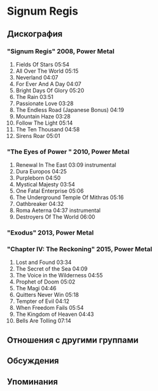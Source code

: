 # Signum Regis



## Дискография

### "Signum Regis" 2008, Power Metal

1.	 Fields Of Stars	05:54	 
2.	 All Over The World	05:15	 
3.	 Neverland	04:07	 
4.	 For Ever And A Day	04:07	 
5.	 Bright Days Of Glory	05:20
6.	 The Rain	03:51	 
7.	 Passionate Love	03:28	 
8.	 The Endless Road (Japanese Bonus)	04:19	 
9.	 Mountain Haze	03:28	 
10.	 Follow The Light	05:14	 
11.	 The Ten Thousand	04:58	 
12.	 Sirens Roar	05:01	

### "The Eyes of Power " 2010, Power Metal

1.	 Renewal In The East	03:09	  instrumental
2.	 Dura Europos	04:25
3.	 Purpleborn	04:50	 
4.	 Mystical Majesty	03:54	 
5.	 One Fatal Enterprise	05:06
6.	 The Underground Temple Of Mithras	05:16	 
7.	 Oathbreaker	04:32	 
8.	 Roma Aeterna	04:37	  instrumental
9.	 Destroyers Of The World	06:00	

### "Exodus" 2013, Power Metal



### "Chapter IV: The Reckoning" 2015, Power Metal

1. Lost and Found  03:34    
2. The Secret of the Sea  04:09    
3. The Voice in the Wilderness  04:55    
4. Prophet of Doom  05:02    
5. The Magi  04:46    
6. Quitters Never Win  05:18    
7. Tempter of Evil  04:12    
8. When Freedom Fails  05:54    
9. The Kingdom of Heaven  04:43    
10. Bells Are Tolling  07:14 


## Отношения с другими группами


## Обсуждения


## Упоминания

